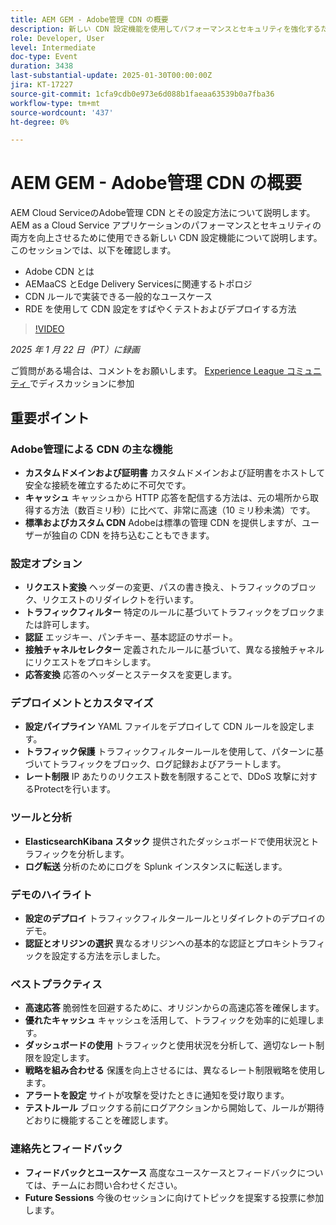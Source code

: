 ```yaml
---
title: AEM GEM - Adobe管理 CDN の概要
description: 新しい CDN 設定機能を使用してパフォーマンスとセキュリティを強化するために、AEM Cloud ServiceでAdobeが管理する CDN を設定する方法について説明します。
role: Developer, User
level: Intermediate
doc-type: Event
duration: 3438
last-substantial-update: 2025-01-30T00:00:00Z
jira: KT-17227
source-git-commit: 1cfa9cdb0e973e6d088b1faeaa63539b0a7fba36
workflow-type: tm+mt
source-wordcount: '437'
ht-degree: 0%

---
```



# AEM GEM - Adobe管理 CDN の概要

AEM Cloud ServiceのAdobe管理 CDN とその設定方法について説明します。 AEM as a Cloud Service アプリケーションのパフォーマンスとセキュリティの両方を向上させるために使用できる新しい CDN 設定機能について説明します。 このセッションでは、以下を確認します。

* Adobe CDN とは
* AEMaaCS とEdge Delivery Servicesに関連するトポロジ
* CDN ルールで実装できる一般的なユースケース
* RDE を使用して CDN 設定をすばやくテストおよびデプロイする方法

>[!VIDEO](https://video.tv.adobe.com/v/3443168/?learn=on&enablevpops)

*2025 年 1 月 22 日（PT）に録画*

ご質問がある場合は、コメントをお願いします。  [Experience League コミュニティ ](https://adobe.ly/4haufPK) でディスカッションに参加

## 重要ポイント

### Adobe管理による CDN の主な機能

* **カスタムドメインおよび証明書** カスタムドメインおよび証明書をホストして安全な接続を確立するために不可欠です。
* **キャッシュ** キャッシュから HTTP 応答を配信する方法は、元の場所から取得する方法（数百ミリ秒）に比べて、非常に高速（10 ミリ秒未満）です。
* **標準およびカスタム CDN** Adobeは標準の管理 CDN を提供しますが、ユーザーが独自の CDN を持ち込むこともできます。

### 設定オプション

* **リクエスト変換** ヘッダーの変更、パスの書き換え、トラフィックのブロック、リクエストのリダイレクトを行います。
* **トラフィックフィルター** 特定のルールに基づいてトラフィックをブロックまたは許可します。
* **認証** エッジキー、パンチキー、基本認証のサポート。
* **接触チャネルセレクター** 定義されたルールに基づいて、異なる接触チャネルにリクエストをプロキシします。
* **応答変換** 応答のヘッダーとステータスを変更します。

### デプロイメントとカスタマイズ

* **設定パイプライン** YAML ファイルをデプロイして CDN ルールを設定します。
* **トラフィック保護** トラフィックフィルタールールを使用して、パターンに基づいてトラフィックをブロック、ログ記録およびアラートします。
* **レート制限** IP あたりのリクエスト数を制限することで、DDoS 攻撃に対するProtectを行います。

### ツールと分析

* **ElasticsearchKibana スタック** 提供されたダッシュボードで使用状況とトラフィックを分析します。
* **ログ転送** 分析のためにログを Splunk インスタンスに転送します。

### デモのハイライト

* **設定のデプロイ** トラフィックフィルタールールとリダイレクトのデプロイのデモ。
* **認証とオリジンの選択** 異なるオリジンへの基本的な認証とプロキシトラフィックを設定する方法を示しました。

### ベストプラクティス

* **高速応答** 脆弱性を回避するために、オリジンからの高速応答を確保します。
* **優れたキャッシュ** キャッシュを活用して、トラフィックを効率的に処理します。
* **ダッシュボードの使用** トラフィックと使用状況を分析して、適切なレート制限を設定します。
* **戦略を組み合わせる** 保護を向上させるには、異なるレート制限戦略を使用します。
* **アラートを設定** サイトが攻撃を受けたときに通知を受け取ります。
* **テストルール** ブロックする前にログアクションから開始して、ルールが期待どおりに機能することを確認します。

### 連絡先とフィードバック

* **フィードバックとユースケース** 高度なユースケースとフィードバックについては、チームにお問い合わせください。
* **Future Sessions** 今後のセッションに向けてトピックを提案する投票に参加します。